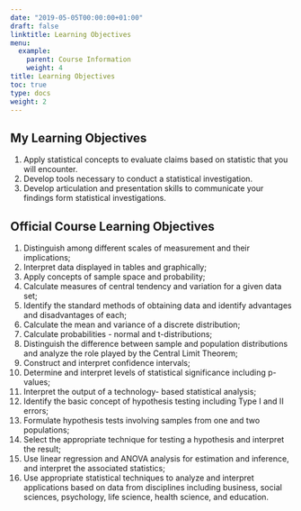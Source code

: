 ```yaml
---
date: "2019-05-05T00:00:00+01:00"
draft: false
linktitle: Learning Objectives
menu:
  example:
    parent: Course Information
    weight: 4
title: Learning Objectives
toc: true
type: docs
weight: 2
---
```


## My Learning Objectives
1. Apply statistical concepts to evaluate claims based on statistic that you will encounter.
2. Develop tools necessary to conduct a statistical investigation.
3. Develop articulation and presentation skills to communicate your findings form statistical investigations.

## Official Course Learning Objectives
1. Distinguish among different scales of measurement and their implications; 
2. Interpret data displayed in tables and graphically; 
3. Apply concepts of sample space and probability; 
4. Calculate measures of central tendency and variation for a given data set; 
5. Identify the standard methods of obtaining data and identify advantages and disadvantages of each; 
6. Calculate the mean and variance of a discrete distribution; 
7. Calculate probabilities - normal and t-distributions; 
8. Distinguish the difference between sample and population distributions and analyze the role played by the Central Limit Theorem; 
9. Construct and interpret confidence intervals;
10. Determine and interpret levels of statistical significance including p-values; 
11. Interpret the output of a technology- based statistical analysis; 
12. Identify the basic concept of hypothesis testing including Type I and II errors; 
13. Formulate hypothesis tests involving samples from one and two populations; 
14. Select the appropriate technique for testing a hypothesis and interpret the result; 
15. Use linear regression and ANOVA analysis for estimation and inference, and interpret the associated statistics;
16. Use appropriate statistical techniques to analyze and interpret applications based on data from disciplines including business, social sciences, psychology, life science, health science, and education. 